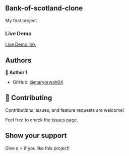 ## Bank-of-scotland-clone

My first project

### Live Demo

[Live Demo link](https://maryorwah04.github.io/bankofscot/)



## Authors

👤 **Author 1**

* GitHub: [@maryorwah04](https://github.com/maryorwah04)

## 🤝 Contributing

Contributions, issues, and feature requests are welcome!

Feel free to check the [issues page](https://github.com/maryorwah04/bankofscot/issues).

## Show your support

Give a ⭐️ if you like this project!